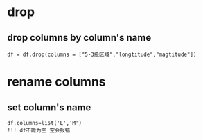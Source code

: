 # drop
## drop columns by column's name
    df = df.drop(columns = ["5-3级区域","longtitude","magtitude"])
# rename columns
## set column's name
    
    df.columns=list('L','M') 
    !!! df不能为空 空会报错
# 
    